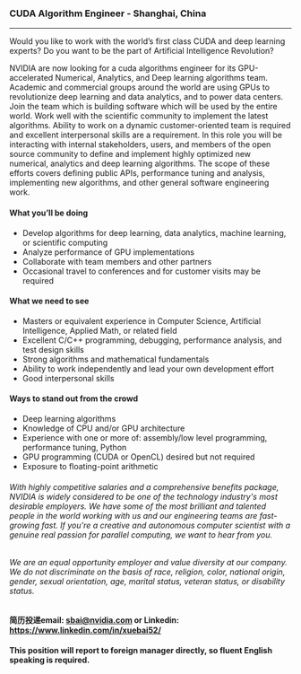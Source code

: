 

### CUDA Algorithm Engineer - Shanghai, China
___
Would you like to work with the world’s first class CUDA and deep learning experts?
Do you want to be the part of Artificial Intelligence Revolution?

NVIDIA are now looking for a cuda algorithms engineer for its GPU-accelerated Numerical, Analytics, and Deep learning algorithms team. Academic and commercial groups around the world are using GPUs to revolutionize deep learning and data analytics, and to power data centers. Join the team which is building software which will be used by the entire world. Work well with the scientific community to implement the latest algorithms. Ability to work on a dynamic customer-oriented team is required and excellent interpersonal skills are a requirement.
In this role you will be interacting with internal stakeholders, users, and members of the open source community to define and implement highly optimized new numerical, analytics and deep learning algorithms. The scope of these efforts covers defining public APIs, performance tuning and analysis, implementing new algorithms, and other general software engineering work.

#### What you’ll be doing

- Develop algorithms for deep learning, data analytics, machine learning, or scientific computing
- Analyze performance of GPU implementations
- Collaborate with team members and other partners
- Occasional travel to conferences and for customer visits may be required

#### What we need to see

- Masters or equivalent experience in Computer Science, Artificial Intelligence, Applied Math, or related field
- Excellent C/C++ programming, debugging, performance analysis, and test design skills
- Strong algorithms and mathematical fundamentals
- Ability to work independently and lead your own development effort
- Good interpersonal skills

#### Ways to stand out from the crowd

- Deep learning algorithms
- Knowledge of CPU and/or GPU architecture
- Experience with one or more of: assembly/low level programming, performance tuning, Python
- GPU programming (CUDA or OpenCL) desired but not required
- Exposure to floating-point arithmetic

###### With highly competitive salaries and a comprehensive benefits package, NVIDIA is widely considered to be one of the technology industry's most desirable employers. We have some of the most brilliant and talented people in the world working with us and our engineering teams are fast-growing fast. If you're a creative and autonomous computer scientist with a genuine real passion for parallel computing, we want to hear from you.

###### We are an equal opportunity employer and value diversity at our company. We do not discriminate on the basis of race, religion, color, national origin, gender, sexual orientation, age, marital status, veteran status, or disability status.

#### 简历投递email: sbai@nvidia.com or Linkedin: https://www.linkedin.com/in/xuebai52/
#### This position will report to foreign manager directly, so fluent English speaking is required.
